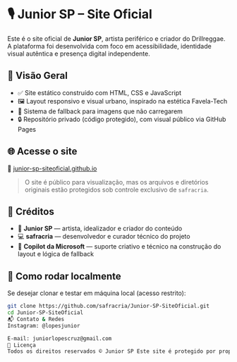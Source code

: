 # 🎙️ Junior SP – Site Oficial
Este é o site oficial de **Junior SP**, artista periférico e criador do Drillreggae. A plataforma foi desenvolvida com foco em acessibilidade, identidade visual autêntica e presença digital independente.

## 📌 Visão Geral

- ✅ Site estático construído com HTML, CSS e JavaScript
- 🖼️ Layout responsivo e visual urbano, inspirado na estética Favela-Tech
- 🔁 Sistema de fallback para imagens que não carregarem
- 🔒 Repositório privado (código protegido), com visual público via GitHub Pages

## 🌐 Acesse o site

🔗 [junior-sp-siteoficial.github.io](https://safracria.github.io/Junior-SP-SiteOficial)

> O site é público para visualização, mas os arquivos e diretórios originais estão protegidos sob controle exclusivo de `safracria`.

## 👥 Créditos

- 🎤 **Junior SP** — artista, idealizador e criador do conteúdo
- 💻 **safracria** — desenvolvedor e curador técnico do projeto
- 🤖 **Copilot da Microsoft** — suporte criativo e técnico na construção do layout e lógica de fallback

## 🚀 Como rodar localmente

Se desejar clonar e testar em máquina local (acesso restrito):

```bash
git clone https://github.com/safracria/Junior-SP-SiteOficial.git
cd Junior-SP-SiteOficial
📬 Contato & Redes
Instagram: @lopesjunior

E-mail: juniorlopescruz@gmail.com
📄 Licença
Todos os direitos reservados © Junior SP Este site é protegido por propriedade intelectual. É proibida a cópia, reprodução ou modificação sem autorização expressa dos autores.
